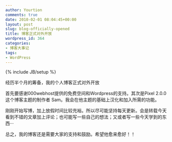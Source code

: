 ```yaml
---
author: Yourtion
comments: true
date: 2010-02-01 08:04:45+00:00
layout: post
slug: blog-officially-opened
title: 博客正式对外开放
wordpress_id: 364
categories:
- 博客大事记
tags:
- WordPress
---
```

{% include JB/setup %}

经历半个月的筹备，我的个人博客正式对外开放

首先要感谢000webhost提供的免费空间和Wordpress的支持。其次是Pixel 2.0.0 这个博客主题的制作者 Sam。我会在他主题的基础上汉化和加入所需的功能。

刚刚开始写博，加上放假时间比较充裕。所以尽可能坚持每天更新。会是转载今天看到不错的文章加上评论；也可能写一些自己的想法；又或者写一些今天学到的东西···

总之，我的博客还是需要大家的支持和鼓励。希望他愈来愈好！！




